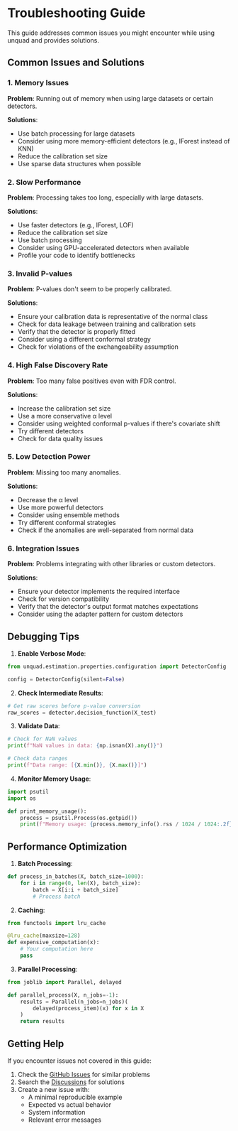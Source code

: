 # Troubleshooting Guide

This guide addresses common issues you might encounter while using unquad and provides solutions.

## Common Issues and Solutions

### 1. Memory Issues

**Problem**: Running out of memory when using large datasets or certain detectors.

**Solutions**:
- Use batch processing for large datasets
- Consider using more memory-efficient detectors (e.g., IForest instead of KNN)
- Reduce the calibration set size
- Use sparse data structures when possible

### 2. Slow Performance

**Problem**: Processing takes too long, especially with large datasets.

**Solutions**:
- Use faster detectors (e.g., IForest, LOF)
- Reduce the calibration set size
- Use batch processing
- Consider using GPU-accelerated detectors when available
- Profile your code to identify bottlenecks

### 3. Invalid P-values

**Problem**: P-values don't seem to be properly calibrated.

**Solutions**:
- Ensure your calibration data is representative of the normal class
- Check for data leakage between training and calibration sets
- Verify that the detector is properly fitted
- Consider using a different conformal strategy
- Check for violations of the exchangeability assumption

### 4. High False Discovery Rate

**Problem**: Too many false positives even with FDR control.

**Solutions**:
- Increase the calibration set size
- Use a more conservative α level
- Consider using weighted conformal p-values if there's covariate shift
- Try different detectors
- Check for data quality issues

### 5. Low Detection Power

**Problem**: Missing too many anomalies.

**Solutions**:
- Decrease the α level
- Use more powerful detectors
- Consider using ensemble methods
- Try different conformal strategies
- Check if the anomalies are well-separated from normal data

### 6. Integration Issues

**Problem**: Problems integrating with other libraries or custom detectors.

**Solutions**:
- Ensure your detector implements the required interface
- Check for version compatibility
- Verify that the detector's output format matches expectations
- Consider using the adapter pattern for custom detectors

## Debugging Tips

1. **Enable Verbose Mode**:
```python
from unquad.estimation.properties.configuration import DetectorConfig

config = DetectorConfig(silent=False)
```

2. **Check Intermediate Results**:
```python
# Get raw scores before p-value conversion
raw_scores = detector.decision_function(X_test)
```

3. **Validate Data**:
```python
# Check for NaN values
print(f"NaN values in data: {np.isnan(X).any()}")

# Check data ranges
print(f"Data range: [{X.min()}, {X.max()}]")
```

4. **Monitor Memory Usage**:
```python
import psutil
import os

def print_memory_usage():
    process = psutil.Process(os.getpid())
    print(f"Memory usage: {process.memory_info().rss / 1024 / 1024:.2f} MB")
```

## Performance Optimization

1. **Batch Processing**:
```python
def process_in_batches(X, batch_size=1000):
    for i in range(0, len(X), batch_size):
        batch = X[i:i + batch_size]
        # Process batch
```

2. **Caching**:
```python
from functools import lru_cache

@lru_cache(maxsize=128)
def expensive_computation(x):
    # Your computation here
    pass
```

3. **Parallel Processing**:
```python
from joblib import Parallel, delayed

def parallel_process(X, n_jobs=-1):
    results = Parallel(n_jobs=n_jobs)(
        delayed(process_item)(x) for x in X
    )
    return results
```

## Getting Help

If you encounter issues not covered in this guide:

1. Check the [GitHub Issues](https://github.com/OliverHennhoefer/unquad/issues) for similar problems
2. Search the [Discussions](https://github.com/OliverHennhoefer/unquad/discussions) for solutions
3. Create a new issue with:
   - A minimal reproducible example
   - Expected vs actual behavior
   - System information
   - Relevant error messages 
